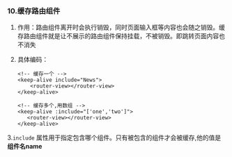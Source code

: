 ### 10.缓存路由组件

1. 作用：路由组件离开时会执行销毁，同时页面输入框等内容也会随之销毁。缓存路由组件就是让不展示的路由组件保持挂载，不被销毁。即跳转页面内容也不消失

2. 具体编码：

   ```vue
   <!-- 缓存一个 -->
   <keep-alive include="News"> 
       <router-view></router-view>
   </keep-alive>
   
   <!-- 缓存多个,用数组 -->
   <keep-alive :include="['one','two']">
      <router-view></router-view>
   </keep-alive>
   ```
3.`include` 属性用于指定包含哪个组件。只有被包含的组件才会被缓存,他的值是**组件名name**